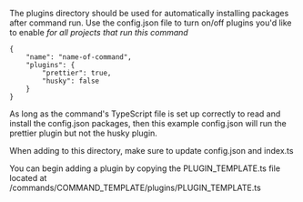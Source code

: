 The plugins directory should be used for automatically installing packages after command run.
Use the config.json file to turn on/off plugins you'd like to enable _for all projects that run this command_

```
{
    "name": "name-of-command",
    "plugins": {
        "prettier": true,
        "husky": false
    }
}
```

As long as the command's TypeScript file is set up correctly to read and install the config.json packages, then this example config.json will run the prettier plugin but not the husky plugin.

When adding to this directory, make sure to update config.json and index.ts

You can begin adding a plugin by copying the PLUGIN_TEMPLATE.ts file located at /commands/COMMAND_TEMPLATE/plugins/PLUGIN_TEMPLATE.ts
